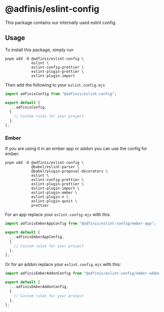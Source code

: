 # @adfinis/eslint-config

This package contains our internally used eslint config.

## Usage

To install this package, simply run

```console
pnpm add -D @adfinis/eslint-config \
            eslint \
            eslint-config-prettier \
            eslint-plugin-prettier \
            eslint-plugin-import
```

Then add the following to your `eslint.config.mjs`

```js
import adfinisConfig from "@adfinis/eslint-config";

export default [
  ...adfinisConfig,
  {
    // Custom rules for your project
  },
];
```

### Ember

If you are using it in an ember app or addon you can use the config for
ember:

```console
pnpm add -D @adfinis/eslint-config \
            @babel/eslint-parser \
            @babel/plugin-proposal-decorators \
            eslint \
            eslint-config-prettier \
            eslint-plugin-prettier \
            eslint-plugin-import \
            eslint-plugin-ember \
            eslint-plugin-n \
            eslint-plugin-qunit \
            prettier
```

For an app replace your `eslint.config.mjs` with this:

```js
import adfinisEmberAppConfig from "@adfinis/eslint-config/ember-app";

export default [
  ...adfinisEmberAppConfig,
  {
    // Custom rules for your project
  },
];
```

Or for an addon replace your `eslint.config.mjs` with this:

```js
import adfinisEmberAddonConfig from "@adfinis/eslint-config/ember-addon";

export default [
  ...adfinisEmberAddonConfig,
  {
    // Custom rules for your project
  },
];
```
